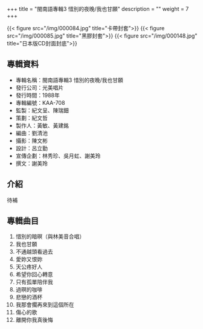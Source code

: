 +++
title = "閩南語專輯3 惜別的夜晚/我也甘願"
description = ""
weight = 7
+++

{{< figure src="/img/000084.jpg" title="卡帶封套">}}
{{< figure src="/img/000085.jpg" title="黑膠封套">}}
{{< figure src="/img/000148.jpg" title="日本版CD封面封底">}}


## 專輯資料

* 專輯名稱：閩南語專輯3 惜別的夜晚/我也甘願
* 發行公司：光美唱片
* 發行時間：1988年
* 專輯編號：KAA-708
* 監製：紀文呈、陳瑞鈿
* 策劃：紀文哲
* 製作人：黃敏、黃建銘
* 編曲：劉清池
* 攝影：陳文彬
* 設計：呂立勤
* 宣傳企劃：林秀珍、吳月虹、謝美玲
* 撰文：謝美玲


## 介紹

待補

## 專輯曲目

1. 惜別的暗暝（與林美音合唱）
2. 我也甘願
3. 不通越頭看過去
4. 愛妳又恨妳
5. 天公疼好人
6. 希望你回心轉意
7. 只有孤單陪伴我
8. 過暝的咖啡
9. 悲戀的酒杯
10. 我那會擱再來到這個所在
11. 傷心的歌
12. 離開你我真後悔
<br/>
<br/>